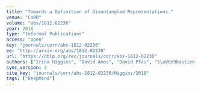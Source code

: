 ```yaml
---
title: "Towards a Definition of Disentangled Representations."
venue: "CoRR"
volume: "abs/1812.02230"
year: 2018
type: "Informal Publications"
access: "open"
key: "journals/corr/abs-1812-02230"
ee: "http://arxiv.org/abs/1812.02230"
url: "https://dblp.org/rec/journals/corr/abs-1812-02230"
authors: ["Irina Higgins", "David Amos", "David Pfau", "S\u00e9bastien Racani\u00e8re", "Lo\u00efc Matthey", "Danilo J. Rezende", "Alexander Lerchner"]
sync_version: 3
cite_key: "journals/corr/abs-1812-02230/Higgins/2018"
tags: ["DeepMind"]
---
```

